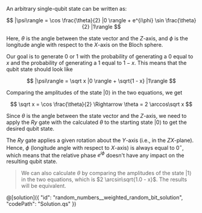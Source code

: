 An arbitrary single-qubit state can be written as:

$$
|\psi\rangle =
    \cos \frac{\theta}{2} |0 \rangle + e^{i\phi}  \sin \frac{\theta}{2} |1\rangle
$$

Here, $\theta$ is the angle between the state vector and the $Z$-axis, and $\phi$ is the longitude angle with respect to the $X$-axis on the Bloch sphere.

Our goal is to generate $0$ or $1$ with the probability of generating a $0$ equal to $x$ and the probability of generating a $1$ equal to $1 - x$. This means that the qubit state should look like

$$
|\psi\rangle =
    \sqrt x |0 \rangle + \sqrt{1 - x} |1\rangle
$$

Comparing the amplitudes of the state $|0 \rangle$ in the two equations, we get

$$
\sqrt x = \cos \frac{\theta}{2} \Rightarrow \theta = 2 \arccos\sqrt x
$$

Since $\theta$ is the angle between the state vector and the $Z$-axis, we need to apply the $Ry$ gate with the calculated $\theta$ to the starting state $|0 \rangle$ to get the desired qubit state.

The $Ry$ gate applies a given rotation about the $Y$-axis (i.e., in the $ZX$-plane). Hence, $\phi$ (longitude angle with respect to $X$-axis) is always equal to $0^{\circ}$, which means that the relative phase $e^{i\phi}$ doesn't have any impact on the resulting qubit state.

> We can also calculate ${\theta}$ by comparing the amplitudes of the state $|1 \rangle$ in the two equations, which is $2 \arcsin\sqrt{1.0 - x}$. The results will be equivalent.

@[solution]({
    "id": "random_numbers__weighted_random_bit_solution",
    "codePath": "Solution.qs"
})
